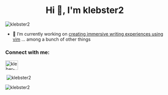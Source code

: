 <h1 align="center">Hi 👋, I'm klebster2</h1>

<p align="left"> <img src="https://komarev.com/ghpvc/?username=klebster2&label=Profile%20views&color=0e75b6&style=flat" alt="klebster2" /> </p>

- 🔭 I’m currently working on [creating immersive writing experiences using vim](https://github.com/klebster2/vimrc)
... among a bunch of other things


<h3 align="left">Connect with me:</h3>
<p align="left">
<a href="https://linkedin.com/in/kleber-noel" target="blank"><img align="center" src="https://raw.githubusercontent.com/rahuldkjain/github-profile-readme-generator/master/src/images/icons/Social/linked-in-alt.svg" alt="kleber-noel" height="30" width="40" /></a>
</p>

<p>&nbsp;<img align="center" src="https://github-readme-stats.vercel.app/api?username=klebster2&show_icons=true&locale=en&theme=gruvbox" alt="klebster2" /></p>

<p><img align="center" src="https://github-readme-streak-stats.herokuapp.com/?user=klebster2&theme=gruvbox" alt="klebster2" /></p>
